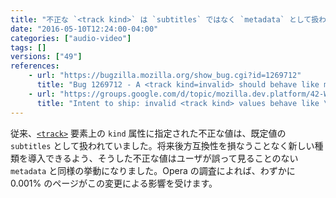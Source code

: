 ```yaml
---
title: "不正な `<track kind>` は `subtitles` ではなく `metadata` として扱われます"
date: "2016-05-10T12:24:00-04:00"
categories: ["audio-video"]
tags: []
versions: ["49"]
references:
    - url: "https://bugzilla.mozilla.org/show_bug.cgi?id=1269712"
      title: "Bug 1269712 - A <track kind=invalid> should behave like metadata, not subtitles"
    - url: "https://groups.google.com/d/topic/mozilla.dev.platform/42-W463M4Ig/discussion"
      title: "Intent to ship: invalid <track kind> values behave like \"metadata\", not \"subtitles\""
---
```

従来、[`<track>`](https://developer.mozilla.org/ja/docs/Web/HTML/Element/track) 要素上の `kind` 属性に指定された不正な値は、既定値の `subtitles` として扱われていました。将来後方互換性を損なうことなく新しい種類を導入できるよう、そうした不正な値はユーザが誤って見ることのない `metadata` と同様の挙動になりました。Opera の調査によれば、わずかに 0.001% のページがこの変更による影響を受けます。
